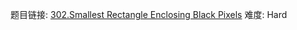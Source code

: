题目链接: [302.Smallest Rectangle Enclosing Black Pixels][1]
难度: Hard

[1]: https://leetcode.com/problems/smallest-rectangle-enclosing-black-pixels/